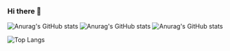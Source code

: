 ### Hi there 👋

<!-- [![Anurag's GitHub stats](https://github-readme-stats.vercel.app/api?username=JennyLeeJH)](https://github.com/JennyLeeJH/github-readme-stats) -->
![Anurag's GitHub stats](https://github-readme-stats.vercel.app/api?username=JennyLeeJH&show_icons=true&theme=buefy)
![Anurag's GitHub stats](https://github-readme-stats.vercel.app/api?username=JennyLeeJH&show_icons=true&title_color=ff9529&icon_color=86c000)
![Anurag's GitHub stats](https://github-readme-stats.vercel.app/api?username=JennyLeeJH&show_icons=true&title_color=ffffff&icon_color=ff3860&bg_color=DEG,dccdff,a882ff,8d5cff)

![Top Langs](https://github-readme-stats.vercel.app/api/top-langs/?username=JennyLeeJH&layout=compact&theme=buefy)

<!--
**JennyLeeJH/JennyLeeJH** is a ✨ _special_ ✨ repository because its `README.md` (this file) appears on your GitHub profile.

Here are some ideas to get you started:

- 🔭 I’m currently working on ...
- 🌱 I’m currently learning ...
- 👯 I’m looking to collaborate on ...
- 🤔 I’m looking for help with ...
- 💬 Ask me about ...
- 📫 How to reach me: ...
- 😄 Pronouns: ...
- ⚡ Fun fact: ...
-->
